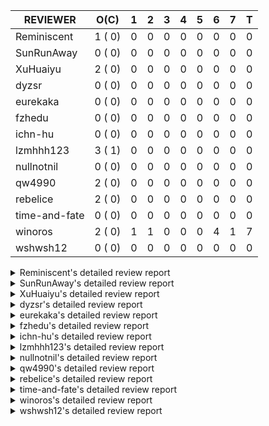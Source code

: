 |   REVIEWER    |  O(C)   | 1 | 2 | 3 | 4 | 5 | 6 | 7 | T |
|---------------|---------|---|---|---|---|---|---|---|---|
| Reminiscent   |  1 ( 0) | 0 | 0 | 0 | 0 | 0 | 0 | 0 | 0 |
| SunRunAway    |  0 ( 0) | 0 | 0 | 0 | 0 | 0 | 0 | 0 | 0 |
| XuHuaiyu      |  2 ( 0) | 0 | 0 | 0 | 0 | 0 | 0 | 0 | 0 |
| dyzsr         |  0 ( 0) | 0 | 0 | 0 | 0 | 0 | 0 | 0 | 0 |
| eurekaka      |  0 ( 0) | 0 | 0 | 0 | 0 | 0 | 0 | 0 | 0 |
| fzhedu        |  0 ( 0) | 0 | 0 | 0 | 0 | 0 | 0 | 0 | 0 |
| ichn-hu       |  0 ( 0) | 0 | 0 | 0 | 0 | 0 | 0 | 0 | 0 |
| lzmhhh123     |  3 ( 1) | 0 | 0 | 0 | 0 | 0 | 0 | 0 | 0 |
| nullnotnil    |  0 ( 0) | 0 | 0 | 0 | 0 | 0 | 0 | 0 | 0 |
| qw4990        |  2 ( 0) | 0 | 0 | 0 | 0 | 0 | 0 | 0 | 0 |
| rebelice      |  2 ( 0) | 0 | 0 | 0 | 0 | 0 | 0 | 0 | 0 |
| time-and-fate |  0 ( 0) | 0 | 0 | 0 | 0 | 0 | 0 | 0 | 0 |
| winoros       |  2 ( 0) | 1 | 1 | 0 | 0 | 0 | 4 | 1 | 7 |
| wshwsh12      |  0 ( 0) | 0 | 0 | 0 | 0 | 0 | 0 | 0 | 0 |


<details> 
  <summary>Reminiscent's detailed review report</summary> 

## To Be Reviewed

|     REPO     |                                                PR                                                | C | LASTED |
|--------------|--------------------------------------------------------------------------------------------------|---|--------|
| docs-cn/6948 | [spm: add description for baseline capture filter](https://github.com/pingcap/docs-cn/pull/6948) |   | 21d18h |


## Reviewed in Last 7 Days

| REPO | PR | C | D | R |
|------|----|---|---|---|


</details> 


<details> 
  <summary>SunRunAway's detailed review report</summary> 

## To Be Reviewed

| REPO | PR | C | LASTED |
|------|----|---|--------|


## Reviewed in Last 7 Days

| REPO | PR | C | D | R |
|------|----|---|---|---|


</details> 


<details> 
  <summary>XuHuaiyu's detailed review report</summary> 

## To Be Reviewed

|     REPO     |                                              PR                                               | C | LASTED  |
|--------------|-----------------------------------------------------------------------------------------------|---|---------|
| docs-cn/5561 | [Add sql optimization-related docs to toc](https://github.com/pingcap/docs-cn/pull/5561)      |   | 205d15h |
| docs-cn/6716 | [sysvar: add doc for tidb-restricted-read-only](https://github.com/pingcap/docs-cn/pull/6716) |   | 55d18h  |


## Reviewed in Last 7 Days

| REPO | PR | C | D | R |
|------|----|---|---|---|


</details> 


<details> 
  <summary>dyzsr's detailed review report</summary> 

## To Be Reviewed

| REPO | PR | C | LASTED |
|------|----|---|--------|


## Reviewed in Last 7 Days

| REPO | PR | C | D | R |
|------|----|---|---|---|


</details> 


<details> 
  <summary>eurekaka's detailed review report</summary> 

## To Be Reviewed

| REPO | PR | C | LASTED |
|------|----|---|--------|


## Reviewed in Last 7 Days

| REPO | PR | C | D | R |
|------|----|---|---|---|


</details> 


<details> 
  <summary>fzhedu's detailed review report</summary> 

## To Be Reviewed

| REPO | PR | C | LASTED |
|------|----|---|--------|


## Reviewed in Last 7 Days

| REPO | PR | C | D | R |
|------|----|---|---|---|


</details> 


<details> 
  <summary>ichn-hu's detailed review report</summary> 

## To Be Reviewed

| REPO | PR | C | LASTED |
|------|----|---|--------|


## Reviewed in Last 7 Days

| REPO | PR | C | D | R |
|------|----|---|---|---|


</details> 


<details> 
  <summary>lzmhhh123's detailed review report</summary> 

## To Be Reviewed

|    REPO    |                                                         PR                                                         | C | LASTED |
|------------|--------------------------------------------------------------------------------------------------------------------|---|--------|
| tikv/10616 | [copr: fix Max/Min bug when comparing signed and unsigned int64 (#10167)](https://github.com/tikv/tikv/pull/10616) |   | 54d21h |
| tikv/10617 | [copr: fix Max/Min bug when comparing signed and unsigned int64 (#10167)](https://github.com/tikv/tikv/pull/10617) |   | 54d21h |
| tikv/10893 | [copr: fix float64 overflow check in plus/minus real function (#10337)](https://github.com/tikv/tikv/pull/10893)   | Y | 13d13h |


## Reviewed in Last 7 Days

| REPO | PR | C | D | R |
|------|----|---|---|---|


</details> 


<details> 
  <summary>nullnotnil's detailed review report</summary> 

## To Be Reviewed

| REPO | PR | C | LASTED |
|------|----|---|--------|


## Reviewed in Last 7 Days

| REPO | PR | C | D | R |
|------|----|---|---|---|


</details> 


<details> 
  <summary>qw4990's detailed review report</summary> 

## To Be Reviewed

|     REPO     |                                                           PR                                                            | C | LASTED  |
|--------------|-------------------------------------------------------------------------------------------------------------------------|---|---------|
| docs-cn/5561 | [Add sql optimization-related docs to toc](https://github.com/pingcap/docs-cn/pull/5561)                                |   | 205d15h |
| parser/1329  | [parser: support ANALYZE TABLE t PREDICATE COLUMNS / COLUMN c1 [, c2] ...](https://github.com/pingcap/parser/pull/1329) |   | 12d15h  |


## Reviewed in Last 7 Days

| REPO | PR | C | D | R |
|------|----|---|---|---|


</details> 


<details> 
  <summary>rebelice's detailed review report</summary> 

## To Be Reviewed

|     REPO     |                                                                 PR                                                                  | C | LASTED  |
|--------------|-------------------------------------------------------------------------------------------------------------------------------------|---|---------|
| docs/5185    | [sql-statements, information-schema: add `END_TIME` field for table `ANALYZE_STATUS`](https://github.com/pingcap/docs/pull/5185)    |   | 167d17h |
| docs-cn/5916 | [sql-statements, information-schema: add `END_TIME` field for table `ANALYZE_STATUS`](https://github.com/pingcap/docs-cn/pull/5916) |   | 167d17h |


## Reviewed in Last 7 Days

| REPO | PR | C | D | R |
|------|----|---|---|---|


</details> 


<details> 
  <summary>time-and-fate's detailed review report</summary> 

## To Be Reviewed

| REPO | PR | C | LASTED |
|------|----|---|--------|


## Reviewed in Last 7 Days

| REPO | PR | C | D | R |
|------|----|---|---|---|


</details> 


<details> 
  <summary>winoros's detailed review report</summary> 

## To Be Reviewed

|     REPO     |                                                                 PR                                                                  | C | LASTED  |
|--------------|-------------------------------------------------------------------------------------------------------------------------------------|---|---------|
| docs-cn/5916 | [sql-statements, information-schema: add `END_TIME` field for table `ANALYZE_STATUS`](https://github.com/pingcap/docs-cn/pull/5916) |   | 167d17h |
| docs/5783    | [migration: Add information about Vitess to TiDB migration](https://github.com/pingcap/docs/pull/5783)                              |   | 93d5h   |


## Reviewed in Last 7 Days

|    REPO    |                                                                         PR                                                                         | C | D |   R    |
|------------|----------------------------------------------------------------------------------------------------------------------------------------------------|---|---|--------|
| tidb/27928 | [sessionctx, statistics: remove unused StatementContext.mu.histogramsNotLoad](https://github.com/pingcap/tidb/pull/27928)                          |   | 1 | 6d11h  |
| tidb/28038 | [*: collect column stats usage and periodically dump to the system table](https://github.com/pingcap/tidb/pull/28038)                              |   | 2 | 5h     |
| tidb/26733 | [statistics: fix the fomula for checking outdated stats (#26728)](https://github.com/pingcap/tidb/pull/26733)                                      |   | 6 | 42d17h |
| tidb/27836 | [planner: fix wrong plan caused by shallow copy schema columns (#27798)](https://github.com/pingcap/tidb/pull/27836)                               |   | 6 | 3d21h  |
| tidb/27305 | [statistics: fix a error check to prevent nil dereference (#27295)](https://github.com/pingcap/tidb/pull/27305)                                    |   | 6 | 23d22h |
| tidb/27299 | [statistics: fix "data too long" error when dumping stats from table with new collation data (#27033)](https://github.com/pingcap/tidb/pull/27299) |   | 6 | 23d23h |
| tidb/27849 | [session: add system table mysql.column_stats_usage](https://github.com/pingcap/tidb/pull/27849)                                                   |   | 7 | 1d23h  |


</details> 


<details> 
  <summary>wshwsh12's detailed review report</summary> 

## To Be Reviewed

| REPO | PR | C | LASTED |
|------|----|---|--------|


## Reviewed in Last 7 Days

| REPO | PR | C | D | R |
|------|----|---|---|---|


</details> 

